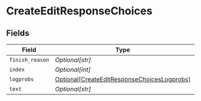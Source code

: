 # CreateEditResponseChoices


## Fields

| Field                                                                                                   | Type                                                                                                    | Required                                                                                                | Description                                                                                             |
| ------------------------------------------------------------------------------------------------------- | ------------------------------------------------------------------------------------------------------- | ------------------------------------------------------------------------------------------------------- | ------------------------------------------------------------------------------------------------------- |
| `finish_reason`                                                                                         | *Optional[str]*                                                                                         | :heavy_minus_sign:                                                                                      | N/A                                                                                                     |
| `index`                                                                                                 | *Optional[int]*                                                                                         | :heavy_minus_sign:                                                                                      | N/A                                                                                                     |
| `logprobs`                                                                                              | [Optional[CreateEditResponseChoicesLogprobs]](../../models/shared/createeditresponsechoiceslogprobs.md) | :heavy_minus_sign:                                                                                      | N/A                                                                                                     |
| `text`                                                                                                  | *Optional[str]*                                                                                         | :heavy_minus_sign:                                                                                      | N/A                                                                                                     |